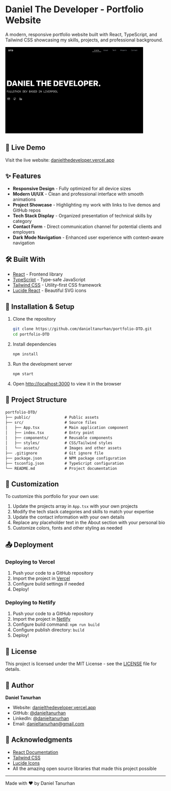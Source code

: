 # Daniel The Developer - Portfolio Website

A modern, responsive portfolio website built with React, TypeScript, and Tailwind CSS showcasing my skills, projects, and professional background.

![Portfolio Preview](./public/portfolio-preview.png)

## 🚀 Live Demo

Visit the live website: [danielthedeveloper.vercel.app](https://danielthedeveloper.vercel.app)

## ✨ Features

- **Responsive Design** - Fully optimized for all device sizes
- **Modern UI/UX** - Clean and professional interface with smooth animations
- **Project Showcase** - Highlighting my work with links to live demos and GitHub repos
- **Tech Stack Display** - Organized presentation of technical skills by category
- **Contact Form** - Direct communication channel for potential clients and employers
- **Dark Mode Navigation** - Enhanced user experience with context-aware navigation

## 🛠️ Built With

- [React](https://reactjs.org/) - Frontend library
- [TypeScript](https://www.typescriptlang.org/) - Type-safe JavaScript
- [Tailwind CSS](https://tailwindcss.com/) - Utility-first CSS framework
- [Lucide React](https://lucide.dev/) - Beautiful SVG icons

## 🔧 Installation & Setup

1. Clone the repository
   ```bash
   git clone https://github.com/danieltanurhan/portfolio-DTD.git
   cd portfolio-DTD
   ```

2. Install dependencies
   ```bash
   npm install
   ```

3. Run the development server
   ```bash
   npm start
   ```

4. Open [http://localhost:3000](http://localhost:3000) to view it in the browser

## 📂 Project Structure

```
portfolio-DTD/
├── public/               # Public assets
├── src/                  # Source files
│   ├── App.tsx           # Main application component
│   ├── index.tsx         # Entry point
│   ├── components/       # Reusable components
│   ├── styles/           # CSS/Tailwind styles
│   └── assets/           # Images and other assets
├── .gitignore            # Git ignore file
├── package.json          # NPM package configuration
├── tsconfig.json         # TypeScript configuration
└── README.md             # Project documentation
```

## 📝 Customization

To customize this portfolio for your own use:

1. Update the projects array in `App.tsx` with your own projects
2. Modify the tech stack categories and skills to match your expertise
3. Update the contact information with your own details
4. Replace any placeholder text in the About section with your personal bio
5. Customize colors, fonts and other styling as needed

## 📤 Deployment

### Deploying to Vercel

1. Push your code to a GitHub repository
2. Import the project in [Vercel](https://vercel.com)
3. Configure build settings if needed
4. Deploy!

### Deploying to Netlify

1. Push your code to a GitHub repository
2. Import the project in [Netlify](https://netlify.com)
3. Configure build command: `npm run build`
4. Configure publish directory: `build`
5. Deploy!

## 📄 License

This project is licensed under the MIT License - see the [LICENSE](LICENSE) file for details.

## 👤 Author

**Daniel Tanurhan**

- Website: [danielthedeveloper.vercel.app](https://danielthedeveloper.vercel.app)
- GitHub: [@danieltanurhan](https://github.com/danieltanurhan)
- LinkedIn: [@danieltanurhan](https://linkedin.com/in/danieltanurhan)
- Email: danieltanurhan@gmail.com

## 🙏 Acknowledgments

- [React Documentation](https://reactjs.org/docs/getting-started.html)
- [Tailwind CSS](https://tailwindcss.com/docs)
- [Lucide Icons](https://lucide.dev)
- All the amazing open source libraries that made this project possible

---

Made with ❤️ by Daniel Tanurhan

